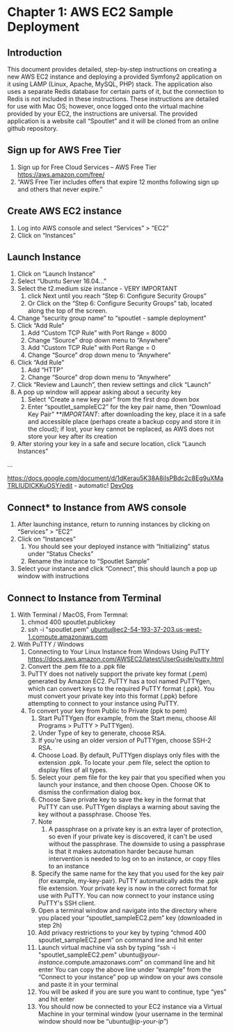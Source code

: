 # Chapter 1: AWS EC2 Sample Deployment

## Introduction
This document provides detailed, step-by-step instructions on creating a new AWS EC2 instance and deploying a provided Symfony2 application on it using LAMP (Linux, Apache, MySQL, PHP) stack. The application also uses a separate Redis database for certain parts of it, but the connection to Redis is not included in these instructions. These instructions are detailed for use with Mac OS; however, once logged onto the virtual machine provided by your EC2, the instructions are universal. The provided application is a website call “Spoutlet” and it will be cloned from an online github repository.

## Sign up for AWS Free Tier 
1. Sign up for Free Cloud Services – AWS Free Tier https://aws.amazon.com/free/
1. “AWS Free Tier includes offers that expire 12 months following sign up and others that never expire.”

## Create AWS EC2 instance
1. Log into AWS console and select “Services” > “EC2”
1. Click on “Instances”

## Launch Instance
1. Click on “Launch Instance”
1. Select “Ubuntu Server 16.04...”
1. Select the t2.medium size instance - VERY IMPORTANT
   1. click Next until you reach “Step 6: Configure Security Groups”
   1. Or Click on the “Step 6: Configure Security Groups” tab, located along the top of the screen.
1. Change “security group name” to “spoutlet - sample deployment”
1. Click “Add Rule”
   1. Add “Custom TCP Rule” with Port Range = 8000
   1. Change “Source” drop down menu to “Anywhere”
   1. Add “Custom TCP Rule” with Port Range = 0
   1. Change “Source” drop down menu to “Anywhere”
1. Click “Add Rule”
   1. Add “HTTP”
   1. Change “Source” drop down menu to “Anywhere”
1. Click “Review and Launch”, then review settings and click “Launch”
1. A pop up window will appear asking about a security key
   1. Select “Create a new key pair” from the first drop down box
   1. Enter “spoutlet_sampleEC2” for the key pair name, then “Download Key Pair”
   ***IMPORTANT*: after downloading the key, place it in a safe and accessible place (perhaps create a backup copy and store it in the cloud); if lost, your key cannot be replaced, as AWS does not store your key after its creation
1. After storing your key in a safe and secure location, click “Launch Instances”



...

https://docs.google.com/document/d/1dKerau5K38A8iIsPBdc2c8Eg9uXMaTRLIUDICKKuOSY/edit - automatic!
[DevOps](https://docs.google.com/document/d/1dKerau5K38A8iIsPBdc2c8Eg9uXMaTRLIUDICKKuOSY/edit)


## Connect* to Instance from AWS console
1. After launching instance, return to running instances by clicking on “Services” > “EC2”
1. Click on “Instances”
   1. You should see your deployed instance with “Initializing” status under “Status Checks”
   1. Rename the instance to “Spoutlet Sample”
1. Select your instance and click “Connect”, this should launch a pop up window with instructions

## Connect to Instance from Terminal
1. With Terminal  / MacOS, From Termnal: 
   1. chmod 400 spoutlet.publickey
   1. ssh -i "spoutlet.pem" ubuntu@ec2-54-193-37-203.us-west-1.compute.amazonaws.com
1. With PuTTY / Windows 
   1. Connecting to Your Linux Instance from Windows Using PuTTY https://docs.aws.amazon.com/AWSEC2/latest/UserGuide/putty.html 
   1. Convert the .pem file to a .ppk file
   1. PuTTY does not natively support the private key format (.pem) generated by Amazon EC2. PuTTY has a tool named PuTTYgen, which can convert keys to the required PuTTY format (.ppk). You must convert your private key into this format (.ppk) before attempting to connect to your instance using PuTTY.
   1. To convert your key from Public to Private (ppk to pem)
      1. Start PuTTYgen (for example, from the Start menu, choose All Programs > PuTTY > PuTTYgen).            
      1. Under Type of key to generate, choose RSA.    
      1. If you're using an older version of PuTTYgen, choose SSH-2 RSA.                    
      1. Choose Load. By default, PuTTYgen displays only files with the extension .ppk. To locate your .pem file, select the option to display files of all types. 
      1. Select your .pem file for the key pair that you specified when you launch your instance, and then choose                             Open. Choose OK to dismiss the confirmation dialog box.                    
      1. Choose Save private key to save the key in the format that PuTTY can use. PuTTYgen displays a warning about saving the key without a passphrase. Choose Yes.
      1. Note
         1. A passphrase on a private key is an extra layer of protection, so even if your private key is discovered, it can't be used without the passphrase. The downside to using a passphrase is that it makes automation harder because human intervention is needed to log on to an instance, or copy files to an instance                    
       1. Specify the same name for the key that you used for the key pair (for example, my-key-pair). PuTTY automatically adds the .ppk file extension. Your private key is now in the correct format for use with PuTTY. You can now connect to your instance using PuTTY's SSH client.
       1. Open a terminal window and navigate into the directory where you placed your “spoutlet_sampleEC2.pem” key (downloaded in step 2h)
       1. Add privacy restrictions to your key by typing “chmod 400 spoutlet_sampleEC2.pem” on command line and hit enter
       1. Launch virtual machine via ssh by typing “ssh -i "spoutlet_sampleEC2.pem" ubuntu@*your-instance*.compute.amazonaws.com” on command line and hit enter 
You can copy the above line under “example” from the “Connect to your instance” pop up window on your aws console and paste it in your terminal
       1. You will be asked if you are sure you want to continue, type “yes” and hit enter
       1. You should now be connected to your EC2 instance via a Virtual Machine in your terminal window (your username in the terminal window should now be “ubuntu@ip-*your-ip*”)



